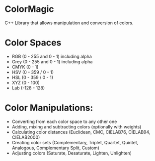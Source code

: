 # ColorMagic
C++ Library that allows manipulation and conversion of colors. 

# Color Spaces
* RGB (0 - 255 and 0 - 1) including alpha
* Grey (0 - 255 and 0 - 1) including alpha
* CMYK (0 - 1)
* HSV (0 - 359 / 0 - 1)
* HSL (0 - 359 / 0 - 1)
* XYZ (0 - 100)
* Lab (-128 - 128)

# Color Manipulations:
* Converting from each color space to any other one
* Adding, mixing and subtracting colors (optionally with weights)
* Calculating color distances (Euclidean, CMC, CIELAB76, CIELAB94, CIELAB2000)
* Creating color sets (Complementary, Triplet, Quartet, Quintet, Analogous, Complementary Split, Custom)
* Adjusting colors (Saturate, Desaturate, Lighten, Unlighten)
